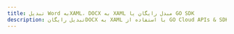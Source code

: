 ---title: تبدیل Word بهXAML، DOCX به XAML مبدل رایگان یا GO SDKdescription: تبدیل رایگانDOCX به XAML با استفاده از GO Cloud APIs & SDK. همچنین اسناد Microsoft Word و OpenOffice را در Cloud ایجاد، ویرایش و رندر کنید.---